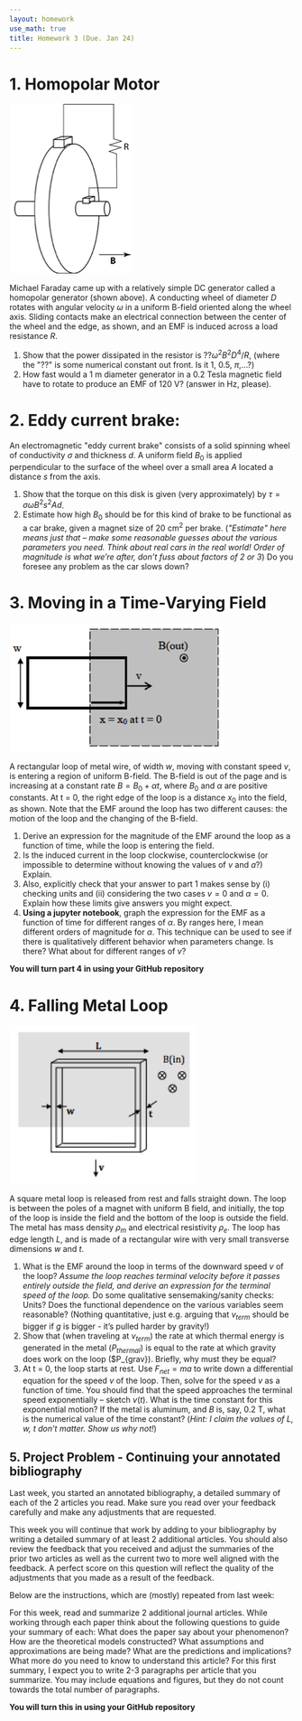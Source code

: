 ```yaml
---
layout: homework
use_math: true
title: Homework 3 (Due. Jan 24)
---
```


# 1. Homopolar Motor

![homopolar][homopolar]

[homopolar]: ./images/hw3/homopolar_motor.png

Michael Faraday came up with a relatively simple DC generator called a homopolar generator (shown above).  A conducting wheel of diameter $D$ rotates with angular velocity $\omega$ in a uniform B-field oriented along the wheel axis.  Sliding contacts make an electrical connection between the center of the wheel and the edge, as shown, and an EMF is induced across a load resistance $R$.

1. Show that the power dissipated in the resistor is $??\omega^2B^2D^4/R$, (where the "??" is some numerical constant out front. Is it 1, 0.5, $\pi$,...?)
2. How fast would a 1 m diameter generator in a 0.2 Tesla magnetic field have to rotate to produce an EMF of 120 V?  (answer in Hz, please).


# 2. Eddy current brake:

An electromagnetic "eddy current brake" consists of a solid spinning wheel of conductivity $\sigma$ and thickness $d$.  A uniform field $B_0$ is applied perpendicular to the surface of the wheel over a small area $A$ located a distance $s$ from the axis.

1. Show that the torque on this disk is given (very approximately) by $\tau = \sigma \omega B^2 s^2 A d$.
2. Estimate how high $B_0$ should be for this kind of brake to be functional as a car brake, given a magnet size of 20 $\mathrm{cm}^2$ per brake.  (*"Estimate" here means just that – make some reasonable guesses about the various parameters you need. Think about real cars in the real world! Order of magnitude is what we’re after, don’t fuss about factors of 2 or 3*) Do you foresee any problem as the car slows down?

# 3. Moving in a Time-Varying Field

![fl][fl]

[fl]: ./images/hw3/moving_loop.png

A rectangular loop of metal wire, of width $w$, moving with constant speed $v$, is entering a region of uniform B-field. The B-field is out of the page and is increasing at a constant rate $B=B_0 + \alpha t$, where $B_0$ and $\alpha$ are positive constants.  At t = 0, the right edge of the loop is a distance $x_0$ into the field, as shown. Note that the EMF around the loop has two different causes: the motion of the loop and the changing of the B-field.

1. Derive an expression for the magnitude of the EMF around the loop as a function of time, while the loop is entering the field.
2. Is the induced current in the loop clockwise, counterclockwise (or impossible to determine without knowing the values of $v$ and $a$?) Explain.
3. Also, explicitly check that your answer to part 1 makes sense by (i) checking units and (ii) considering the two cases $v = 0$ and  $\alpha = 0$.  Explain how these limits give answers you might expect.
4. **Using a jupyter notebook**, graph the expression for the EMF as a function of time for different ranges of $\alpha$. By ranges here, I mean different orders of magnitude for $\alpha$. This technique can be used to see if there is qualitatively different behavior when parameters change. Is there? What about for different ranges of $v$?

**You will turn part 4 in using your GitHub repository**

# 4. Falling Metal Loop

![loop][loop]

[loop]: ./images/hw3/square_loop_falling.png


A square metal loop is released from rest and falls straight down.  The loop is between the poles of a magnet with uniform B field, and initially, the top of the loop is inside the field and the bottom of the loop is outside the field.  The metal has mass density $\rho_m$ and electrical resistivity $\rho_e$. The loop has edge length $L$, and is made of a rectangular wire with very small transverse dimensions $w$ and $t$.

1. What is the EMF around the loop in terms of the downward speed $v$ of the loop?  *Assume the loop reaches terminal velocity before it passes entirely outside the field, and derive an expression for the terminal speed of the loop.* Do some qualitative sensemaking/sanity checks: Units? Does the functional dependence on the various variables seem reasonable? (Nothing quantitative, just e.g. arguing that $v_{term}$ should be bigger if $g$ is bigger -  it’s pulled harder by gravity!)
2. Show that (when traveling at $v_{term}$) the rate at which thermal energy is generated in the metal ($P_{thermal}$) is equal to the rate at which gravity does work on the loop ($P_{grav}).  Briefly, why must they be equal?
3. At t = 0, the loop starts at rest.  Use $F_{net} = ma$ to write down a differential equation for the speed $v$ of the loop. Then, solve for the speed $v$ as a function of time.  You should find that the speed approaches the terminal speed exponentially – sketch $v(t)$.  What is the time constant for this exponential motion? If the metal is aluminum, and $B$ is, say, 0.2 T, what is the numerical value of the time constant? (*Hint: I claim the values of L, w, t don’t matter. Show us why not!*)

## 5. Project Problem - Continuing your annotated bibliography

Last week, you started an annotated bibliography, a detailed summary of each of the 2 articles you read. Make sure you read over your feedback carefully and make any adjustments that are requested.

This week you will continue that work by adding to your bibliography by writing a detailed summary of at least 2 additional articles. You should also review the feedback that you received and adjust the summaries of the prior two articles as well as the current two to more well aligned with the feedback. A perfect score on this question will reflect the quality of the adjustments that you made as a result of the feedback.

Below are the instructions, which are (mostly) repeated from last week:

For this week, read and summarize 2 additional journal articles. While working through each paper think about the following questions to guide your summary of each: What does the paper say about your phenomenon? How are the theoretical models constructed? What assumptions and approximations are being made? What are the predictions and implications? What more do you need to know to understand this article? For this first summary, I expect you to write 2-3 paragraphs per article that you summarize. You may include equations and figures, but they do not count towards the total number of paragraphs.

**You will turn this in using your GitHub repository**
